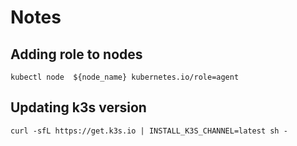 # Notes

## Adding role to nodes
```
kubectl node  ${node_name} kubernetes.io/role=agent
```

## Updating k3s version
```
curl -sfL https://get.k3s.io | INSTALL_K3S_CHANNEL=latest sh -
```